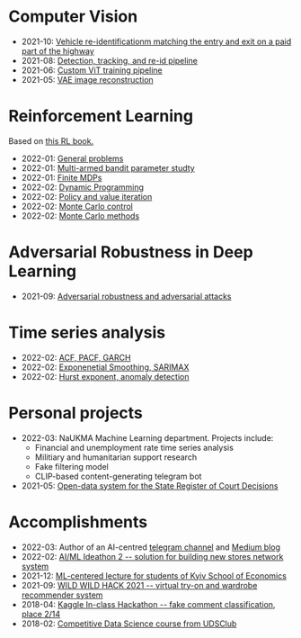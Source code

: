 # Computer Vision
* 2021-10: [Vehicle re-identificationm matching the entry and exit on a paid part of the highway](https://docs.google.com/presentation/d/1zZCBE86aHT9x0K1hhb9Rpat3yKQFjI0yq-DJpV3L2zE/edit?usp=sharing)
* 2021-08: [Detection, tracking, and re-id pipeline](https://github.com/righteousronin/Portfolio/tree/main/Computer%20Vision/Detection%2C%20re-id%2C%20and%20tracking)
* 2021-06: [Custom ViT training pipeline](https://github.com/righteousronin/Portfolio/tree/main/Computer%20Vision/Custom%20ViT%20pipeline)
* 2021-05: [VAE image reconstruction](https://github.com/righteousronin/Portfolio/tree/main/Computer%20Vision/VAE%20anime%20image%20reconstruction)

# Reinforcement Learning
Based on [this RL book.](http://incompleteideas.net/book/RLbook2020.pdf)
* 2022-01: [General problems](https://github.com/righteousronin/Portfolio/blob/main/Reinforcement%20Learning/1.%20General%20RL%20questions.pdf)
* 2022-01: [Multi-armed bandit parameter studty](https://github.com/righteousronin/Portfolio/blob/main/Reinforcement%20Learning/2.%20Multi-armed%20bandit%20paramter%20study.ipynb)
* 2022-01: [Finite MDPs](https://github.com/righteousronin/Portfolio/blob/main/Reinforcement%20Learning/3.%20Finite%20MDP.pdf)
* 2022-02: [Dynamic Programming](https://github.com/righteousronin/Portfolio/blob/main/Reinforcement%20Learning/4.%20Dynamic%20Programing.pdf)
* 2022-02: [Policy and value iteration](https://github.com/righteousronin/Portfolio/blob/main/Reinforcement%20Learning/4.%20Policy%20iteration%2C%20value%20iteration.ipynb)
* 2022-02: [Monte Carlo control](https://github.com/righteousronin/Portfolio/blob/main/Reinforcement%20Learning/5.%20Monte%20Carlo%20control.ipynb)
* 2022-02: [Monte Carlo methods](https://github.com/righteousronin/Portfolio/blob/main/Reinforcement%20Learning/5.%20Monte%20Carlo%20methods.pdf)

# Adversarial Robustness in Deep Learning
* 2021-09: [Adversarial robustness and adversarial attacks](https://docs.google.com/presentation/d/1yTowZfeE9WaqxIKDuJgQ2cmLCp_KEvNXYoj35iYVgz0/edit?usp=sharing)

# Time series analysis
* 2022-02: [ACF, PACF, GARCH](https://github.com/righteousronin/Portfolio/blob/main/Time%20Series/ACF.%20PACF.%20GARCH.ipynb)
* 2022-02: [Exponenetial Smoothing, SARIMAX](https://github.com/righteousronin/Portfolio/blob/main/Time%20Series/Exponential%20smoothing.%20SARIMA.ipynb)
* 2022-02: [Hurst exponent, anomaly detection](https://github.com/righteousronin/Portfolio/blob/main/Time%20Series/Hurst%20exponent.%20Anomaly%20detection.ipynb)

# Personal projects
* 2022-03: NaUKMA Machine Learning department. Projects include:
	* Financial and unemployment rate time series analysis
	* Militiary and humanitarian support research
	* Fake filtering model
	* CLIP-based content-generating telegram bot
* 2021-05: [Open-data system for the State Register of Court Decisions](http://ekmair.ukma.edu.ua/bitstream/handle/123456789/22455/Kuzmenko_Bakalavrska_robota.pdf?sequence=1&isAllowed=y)

# Accomplishments
* 2022-03: Author of an AI-centred [telegram channel](https://t.me/aicoven) and [Medium blog](https://righteous-ronin.medium.com)
* 2022-02: [AI/ML Ideathon 2 -- solution for building new stores network system](https://docs.google.com/presentation/d/1vPYM-vPZQ2GFgk9oqp5px6_QXoq0ZxqH/edit?usp=sharing&ouid=102286188667012603283&rtpof=true&sd=true)
* 2021-12: [ML-centered lecture for students of Kyiv School of Economics](https://gdsc.community.dev/events/details/developer-student-clubs-kyiv-school-of-economics-presents-machine-learning-vs-software-engineering-overview-of-ai-foundations-and-application-areas/)
* 2021-09: [WILD WILD HACK 2021 -- virtual try-on and wardrobe recommender system](https://youtu.be/M7cR-Sd4XU0)
* 2018-04: [Kaggle In-class Hackathon -- fake comment classification, place 2/14](https://www.kaggle.com/c/ds-ai-spring-hack/leaderboard)
* 2018-02: [Competitive Data Science course from UDSClub](https://github.com/righteousronin/UDSClub-HA)

